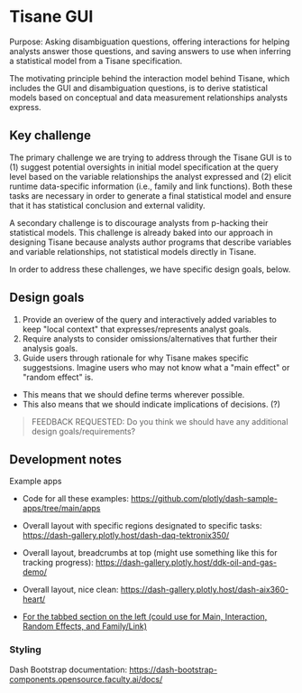 # Tisane GUI
Purpose: Asking disambiguation questions, offering interactions for helping analysts answer those questions, and saving answers to use when inferring a statistical model from a Tisane specification. 

The motivating principle behind the interaction model behind Tisane, which includes the GUI and disambiguation questions, is to derive statistical models based on conceptual and data measurement relationships analysts express. 

## Key challenge 
The primary challenge we are trying to address through the Tisane GUI is to (1) suggest potential oversights in initial model specification at the query level based on the variable relationships the analyst expressed and (2) elicit runtime data-specific information (i.e., family and link functions). Both these tasks are necessary in order to generate a final statistical model and ensure that it has statistical conclusion and external validity. 

A secondary challenge is to discourage analysts from p-hacking their statistical models. This challenge is already baked into our approach in designing Tisane because analysts author programs that describe variables and variable relationships, not statistical models directly in Tisane. 

In order to address these challenges, we have specific design goals, below. 

## Design goals
1. Provide an overiew of the query and interactively added variables to keep "local context" that expresses/represents analyst goals.  
2. Require analysts to consider omissions/alternatives that further their analysis goals. 
3. Guide users through rationale for why Tisane makes specific suggestsions. Imagine users who may not know what a "main effect" or "random effect" is. 
- This means that we should define terms wherever possible.
- This also means that we should indicate implications of decisions. (?) 

> FEEDBACK REQUESTED: Do you think we should have any additional design goals/requirements? 

## Development notes
Example apps
- Code for all these examples: https://github.com/plotly/dash-sample-apps/tree/main/apps

- Overall layout with specific regions designated to specific tasks: https://dash-gallery.plotly.host/dash-daq-tektronix350/
- Overall layout, breadcrumbs at top (might use something like this for tracking progress): https://dash-gallery.plotly.host/ddk-oil-and-gas-demo/
- Overall layout, nice clean: https://dash-gallery.plotly.host/dash-aix360-heart/
- [For the tabbed section on the left (could use for Main, Interaction, Random Effects, and Family/Link)](https://dash-gallery.plotly.host/dash-alignment-chart/)


### Styling
Dash Bootstrap documentation: https://dash-bootstrap-components.opensource.faculty.ai/docs/
